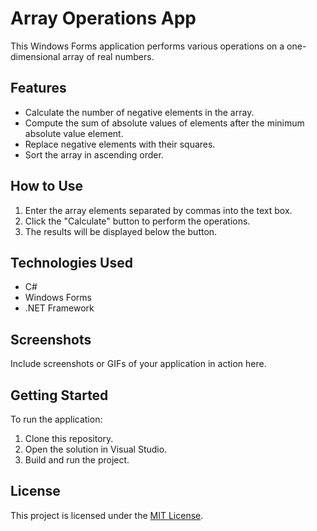 # Array Operations App

This Windows Forms application performs various operations on a one-dimensional array of real numbers.

## Features

- Calculate the number of negative elements in the array.
- Compute the sum of absolute values of elements after the minimum absolute value element.
- Replace negative elements with their squares.
- Sort the array in ascending order.

## How to Use

1. Enter the array elements separated by commas into the text box.
2. Click the "Calculate" button to perform the operations.
3. The results will be displayed below the button.

## Technologies Used

- C#
- Windows Forms
- .NET Framework

## Screenshots

Include screenshots or GIFs of your application in action here.

## Getting Started

To run the application:

1. Clone this repository.
2. Open the solution in Visual Studio.
3. Build and run the project.

## License

This project is licensed under the [MIT License](LICENSE).
